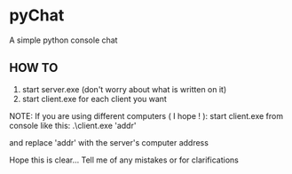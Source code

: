 # pyChat
A simple python console chat

## HOW TO

1. start server.exe (don't worry about what is written on it)
2. start client.exe for each client you want


NOTE: If you are using different computers ( I hope ! ):
start client.exe from console like this:
.\client.exe 'addr'

and replace 'addr' with the server's computer address

Hope this is clear... Tell me of any mistakes or for clarifications